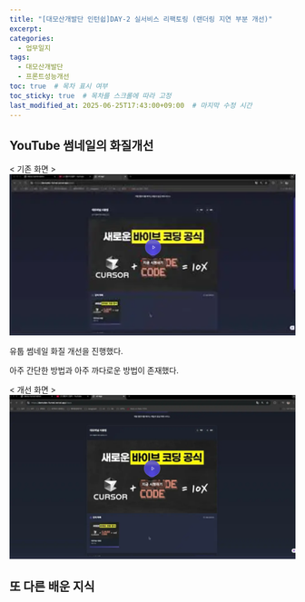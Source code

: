 ```yaml
---
title: "[대모산개발단 인턴쉽]DAY-2 실서비스 리팩토링 (랜더링 지연 부분 개선)"
excerpt: 
categories: 
  - 업무일지
tags:
  - 대모산개발단
  - 프론트성능개선
toc: true  # 목차 표시 여부
toc_sticky: true  # 목차를 스크롤에 따라 고정
last_modified_at: 2025-06-25T17:43:00+09:00  # 마지막 수정 시간
---
```


## YouTube 썸네일의 화질개선

 < 기존 화면 >
 ![썸네일](/assets/images/lawthumb.png) 
 
 유툽 썸네일 화질 개선을 진행했다.

 아주 간단한 방법과 아주 까다로운 방법이 존재했다.

 < 개선 화면 >
 ![썸네일2](/assets/images/highthumb.png)

 
 
## 또 다른 배운 지식
 


